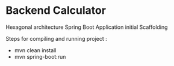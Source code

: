# Backend Calculator

Hexagonal architecture Spring Boot Application initial Scaffolding

Steps for compiling and running project :
- mvn clean install
- mvn spring-boot:run

